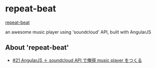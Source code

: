repeat-beat
=====

[repeat-beat](http://repeat-beat.k1ch1.com)

an awesome music player using 'soundcloud' API, built with AngularJS

## About 'repeat-beat'

* [#21 AngularJS ＋ soundcloud API で俺得 music player をつくる](http://tech.kayac.com/archive/21_angularjs_soundcloud_api_music_player.html)
